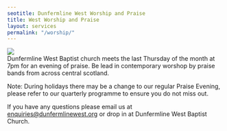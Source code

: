 ```yaml
---
seotitle: Dunfermline West Worship and Praise
title: West Worship and Praise
layout: services
permalink: "/worship/"
---
```


<div class="col-sm-4">
<img src='{{ site.url }}/assets/img/icons/praiseicon.jpg' class='img-responsive' />	
</div>
<div class="col-sm-8 text-normal">
Dunfermline West Baptist church meets the last Thursday of the month at 7pm for an evening of praise. Be lead in contemporary worshop by praise bands from across central scotland.
<p>Note: During holidays there may be a change to our regular Praise Evening, please refer to our quarterly programme to ensure you do not miss out.</p>
<p>
If you have any questions please email us at <a href='mailto:enquiries@dunfermlinewest.org?subject=worship'>enquiries@dunfermlinewest.org</a> or drop in at Dunfermline West Baptist Church.
</p>

</div>